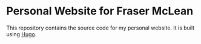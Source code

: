 # Personal Website for Fraser McLean

This repository contains the source code for my personal website. It is built using [Hugo](https://gohugo.io/).